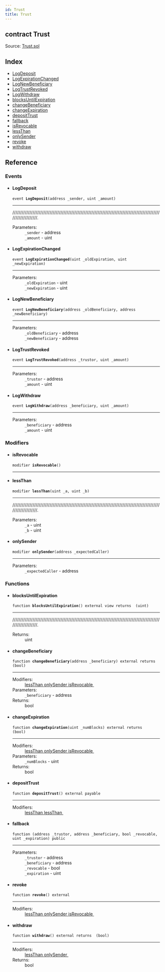```yaml
---
id: Trust
title: Trust
---
```


<div class="contract-doc"><div class="contract"><h2 class="contract-header"><span class="contract-kind">contract</span> Trust</h2><div class="source">Source: <a href="git+https://github.com/MyBitFoundation/dapp-trust/blob/v1.0.0/contracts/Trust.sol" target="_blank">Trust.sol</a></div></div><div class="index"><h2>Index</h2><ul><li><a href="Trust.html#LogDeposit">LogDeposit</a></li><li><a href="Trust.html#LogExpirationChanged">LogExpirationChanged</a></li><li><a href="Trust.html#LogNewBeneficiary">LogNewBeneficiary</a></li><li><a href="Trust.html#LogTrustRevoked">LogTrustRevoked</a></li><li><a href="Trust.html#LogWithdraw">LogWithdraw</a></li><li><a href="Trust.html#blocksUntilExpiration">blocksUntilExpiration</a></li><li><a href="Trust.html#changeBeneficiary">changeBeneficiary</a></li><li><a href="Trust.html#changeExpiration">changeExpiration</a></li><li><a href="Trust.html#depositTrust">depositTrust</a></li><li><a href="Trust.html#">fallback</a></li><li><a href="Trust.html#isRevocable">isRevocable</a></li><li><a href="Trust.html#lessThan">lessThan</a></li><li><a href="Trust.html#onlySender">onlySender</a></li><li><a href="Trust.html#revoke">revoke</a></li><li><a href="Trust.html#withdraw">withdraw</a></li></ul></div><div class="reference"><h2>Reference</h2><div class="events"><h3>Events</h3><ul><li><div class="item event"><span id="LogDeposit" class="anchor-marker"></span><h4 class="name">LogDeposit</h4><div class="body"><code class="signature">event <strong>LogDeposit</strong><span>(address _sender, uint _amount) </span></code><hr/><div class="description"><p>///////////////////////////////////////////////////////////////////////////////////////////////////////////////.</p></div><dl><dt><span class="label-parameters">Parameters:</span></dt><dd><div><code>_sender</code> - address</div><div><code>_amount</code> - uint</div></dd></dl></div></div></li><li><div class="item event"><span id="LogExpirationChanged" class="anchor-marker"></span><h4 class="name">LogExpirationChanged</h4><div class="body"><code class="signature">event <strong>LogExpirationChanged</strong><span>(uint _oldExpiration, uint _newExpiration) </span></code><hr/><dl><dt><span class="label-parameters">Parameters:</span></dt><dd><div><code>_oldExpiration</code> - uint</div><div><code>_newExpiration</code> - uint</div></dd></dl></div></div></li><li><div class="item event"><span id="LogNewBeneficiary" class="anchor-marker"></span><h4 class="name">LogNewBeneficiary</h4><div class="body"><code class="signature">event <strong>LogNewBeneficiary</strong><span>(address _oldBeneficiary, address _newBeneficiary) </span></code><hr/><dl><dt><span class="label-parameters">Parameters:</span></dt><dd><div><code>_oldBeneficiary</code> - address</div><div><code>_newBeneficiary</code> - address</div></dd></dl></div></div></li><li><div class="item event"><span id="LogTrustRevoked" class="anchor-marker"></span><h4 class="name">LogTrustRevoked</h4><div class="body"><code class="signature">event <strong>LogTrustRevoked</strong><span>(address _trustor, uint _amount) </span></code><hr/><dl><dt><span class="label-parameters">Parameters:</span></dt><dd><div><code>_trustor</code> - address</div><div><code>_amount</code> - uint</div></dd></dl></div></div></li><li><div class="item event"><span id="LogWithdraw" class="anchor-marker"></span><h4 class="name">LogWithdraw</h4><div class="body"><code class="signature">event <strong>LogWithdraw</strong><span>(address _beneficiary, uint _amount) </span></code><hr/><dl><dt><span class="label-parameters">Parameters:</span></dt><dd><div><code>_beneficiary</code> - address</div><div><code>_amount</code> - uint</div></dd></dl></div></div></li></ul></div><div class="modifiers"><h3>Modifiers</h3><ul><li><div class="item modifier"><span id="isRevocable" class="anchor-marker"></span><h4 class="name">isRevocable</h4><div class="body"><code class="signature">modifier <strong>isRevocable</strong><span>() </span></code><hr/></div></div></li><li><div class="item modifier"><span id="lessThan" class="anchor-marker"></span><h4 class="name">lessThan</h4><div class="body"><code class="signature">modifier <strong>lessThan</strong><span>(uint _a, uint _b) </span></code><hr/><div class="description"><p>///////////////////////////////////////////////////////////////////////////////////////////////////////////////.</p></div><dl><dt><span class="label-parameters">Parameters:</span></dt><dd><div><code>_a</code> - uint</div><div><code>_b</code> - uint</div></dd></dl></div></div></li><li><div class="item modifier"><span id="onlySender" class="anchor-marker"></span><h4 class="name">onlySender</h4><div class="body"><code class="signature">modifier <strong>onlySender</strong><span>(address _expectedCaller) </span></code><hr/><dl><dt><span class="label-parameters">Parameters:</span></dt><dd><div><code>_expectedCaller</code> - address</div></dd></dl></div></div></li></ul></div><div class="functions"><h3>Functions</h3><ul><li><div class="item function"><span id="blocksUntilExpiration" class="anchor-marker"></span><h4 class="name">blocksUntilExpiration</h4><div class="body"><code class="signature">function <strong>blocksUntilExpiration</strong><span>() </span><span>external </span><span>view </span><span>returns  (uint) </span></code><hr/><div class="description"><p>///////////////////////////////////////////////////////////////////////////////////////////////////////////////.</p></div><dl><dt><span class="label-return">Returns:</span></dt><dd>uint</dd></dl></div></div></li><li><div class="item function"><span id="changeBeneficiary" class="anchor-marker"></span><h4 class="name">changeBeneficiary</h4><div class="body"><code class="signature">function <strong>changeBeneficiary</strong><span>(address _beneficiary) </span><span>external </span><span>returns  (bool) </span></code><hr/><dl><dt><span class="label-modifiers">Modifiers:</span></dt><dd><a href="Trust.html#lessThan">lessThan </a><a href="Trust.html#onlySender">onlySender </a><a href="Trust.html#isRevocable">isRevocable </a></dd><dt><span class="label-parameters">Parameters:</span></dt><dd><div><code>_beneficiary</code> - address</div></dd><dt><span class="label-return">Returns:</span></dt><dd>bool</dd></dl></div></div></li><li><div class="item function"><span id="changeExpiration" class="anchor-marker"></span><h4 class="name">changeExpiration</h4><div class="body"><code class="signature">function <strong>changeExpiration</strong><span>(uint _numBlocks) </span><span>external </span><span>returns  (bool) </span></code><hr/><dl><dt><span class="label-modifiers">Modifiers:</span></dt><dd><a href="Trust.html#lessThan">lessThan </a><a href="Trust.html#onlySender">onlySender </a><a href="Trust.html#isRevocable">isRevocable </a></dd><dt><span class="label-parameters">Parameters:</span></dt><dd><div><code>_numBlocks</code> - uint</div></dd><dt><span class="label-return">Returns:</span></dt><dd>bool</dd></dl></div></div></li><li><div class="item function"><span id="depositTrust" class="anchor-marker"></span><h4 class="name">depositTrust</h4><div class="body"><code class="signature">function <strong>depositTrust</strong><span>() </span><span>external </span><span>payable </span></code><hr/><dl><dt><span class="label-modifiers">Modifiers:</span></dt><dd><a href="Trust.html#lessThan">lessThan </a><a href="Trust.html#lessThan">lessThan </a></dd></dl></div></div></li><li><div class="item function"><span id="fallback" class="anchor-marker"></span><h4 class="name">fallback</h4><div class="body"><code class="signature">function <strong></strong><span>(address _trustor, address _beneficiary, bool _revocable, uint _expiration) </span><span>public </span></code><hr/><dl><dt><span class="label-parameters">Parameters:</span></dt><dd><div><code>_trustor</code> - address</div><div><code>_beneficiary</code> - address</div><div><code>_revocable</code> - bool</div><div><code>_expiration</code> - uint</div></dd></dl></div></div></li><li><div class="item function"><span id="revoke" class="anchor-marker"></span><h4 class="name">revoke</h4><div class="body"><code class="signature">function <strong>revoke</strong><span>() </span><span>external </span></code><hr/><dl><dt><span class="label-modifiers">Modifiers:</span></dt><dd><a href="Trust.html#lessThan">lessThan </a><a href="Trust.html#onlySender">onlySender </a><a href="Trust.html#isRevocable">isRevocable </a></dd></dl></div></div></li><li><div class="item function"><span id="withdraw" class="anchor-marker"></span><h4 class="name">withdraw</h4><div class="body"><code class="signature">function <strong>withdraw</strong><span>() </span><span>external </span><span>returns  (bool) </span></code><hr/><dl><dt><span class="label-modifiers">Modifiers:</span></dt><dd><a href="Trust.html#lessThan">lessThan </a><a href="Trust.html#onlySender">onlySender </a></dd><dt><span class="label-return">Returns:</span></dt><dd>bool</dd></dl></div></div></li></ul></div></div></div>
